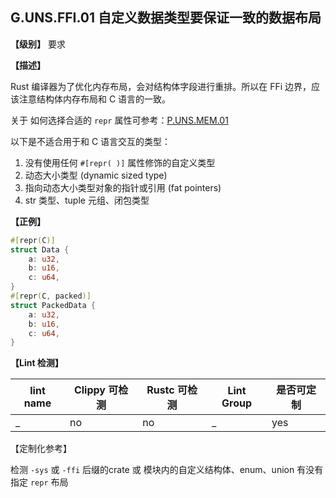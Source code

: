 ## G.UNS.FFI.01 自定义数据类型要保证一致的数据布局

**【级别】** 要求

**【描述】**

Rust 编译器为了优化内存布局，会对结构体字段进行重排。所以在 FFi 边界，应该注意结构体内存布局和 C 语言的一致。

关于 如何选择合适的 `repr` 属性可参考：[P.UNS.MEM.01](../mem.md) 

以下是不适合用于和 C 语言交互的类型：

1. 没有使用任何 `#[repr( )]` 属性修饰的自定义类型
2. 动态大小类型 (dynamic sized type)
3. 指向动态大小类型对象的指针或引用 (fat pointers)
4. str 类型、tuple 元组、闭包类型

**【正例】**

```rust
#[repr(C)]
struct Data {
    a: u32,
    b: u16,
    c: u64,
}
#[repr(C, packed)]
struct PackedData {
    a: u32,
    b: u16,
    c: u64,
}
```

**【Lint 检测】**

| lint name | Clippy 可检测 | Rustc 可检测 | Lint Group | 是否可定制 |
| --------- | ------------- | ------------ | ---------- | ---------- |
| _         | no            | no           | _          | yes        |

【定制化参考】

检测 `-sys` 或 `-ffi` 后缀的crate 或 模块内的自定义结构体、enum、union 有没有指定 `repr` 布局
